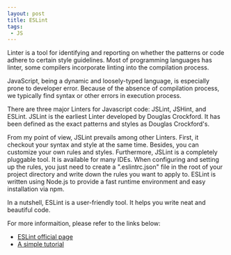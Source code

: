 ```yaml
---
layout: post
title: ESLint
tags:
 - JS
---
```


Linter is a tool for identifying and reporting on whether the patterns or code adhere to certain style guidelines. Most of programming languages has linter, some compilers incorporate linting into the compilation process.

JavaScript, being a dynamic and loosely-typed language, is especially prone to developer error. Because of the absence of compilation process, we typically find syntax or other errors in execution process. 

There are three major Linters for Javascript code: JSLint, JSHint, and ESLint. JSLint is the earliest Linter developed by Douglas Crockford. It has been defined as the exact patterns and styles as Douglas Crockford's. 

From my point of view, JSLint prevails among other Linters. First, it checkout your syntax and style at the same time. Besides, you can customize your own rules and styles. Furthermore, JSLint is a completely pluggable tool. It is available for many IDEs. When configuring and setting up the rules, you just need to create a ".eslintrc.json" file in the root of your project directory and write down the rules you want to apply to. ESLint is written using Node.js to provide a fast runtime environment and easy installation via npm. 

In a nutshell, ESLint is a user-friendly tool. It helps you write neat and beautiful code. 

For more informaition, please refer to the links below:

 *   [ESLint official page](http://eslint.org/)
 *  [A simple tutorial](http://javascript.ruanyifeng.com/tool/lint.html)
